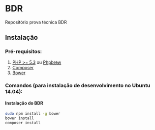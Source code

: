 # BDR
Repositório prova técnica BDR

## Instalação
### Pré-requisitos:
1. [PHP >= 5.3](https://www.php.net/) ou [Phpbrew](https://github.com/phpbrew/phpbrew)
2. [Composer](https://getcomposer.org/)
3. [Bower](http://bower.io/)

### Comandos (para instalação de desenvolvimento no Ubuntu 14.04):

#### Instalação do BDR
```bash
sudo npm install -g bower
bower install
composer install
```
